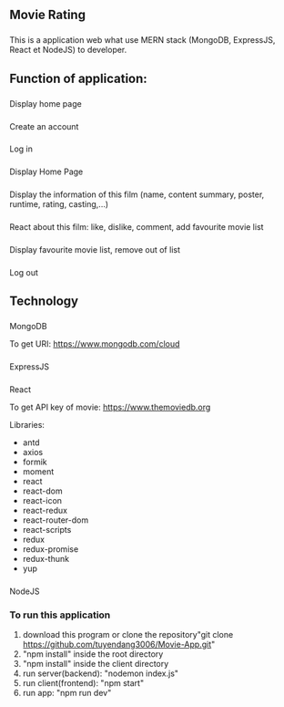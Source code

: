 ## Movie Rating

###
This is a application web what use MERN stack (MongoDB, ExpressJS, React et NodeJS) to developer.

## Function of application:

###
Display home page

###
Create an account

###
Log in

###
Display Home Page

###
Display the information of this film (name, content summary, poster, runtime, rating, casting,...)

###
React about this film: like, dislike, comment, add favourite movie list

###
Display favourite movie list, remove out of list

###
Log out


## Technology

###
MongoDB

To get URI: https://www.mongodb.com/cloud

###
ExpressJS

###
React

To get API key of movie: https://www.themoviedb.org 

Libraries:
- antd
- axios
- formik
- moment
- react
- react-dom
- react-icon
- react-redux
- react-router-dom
- react-scripts
- redux
- redux-promise
- redux-thunk
- yup

###
NodeJS


### To run this application

1. download this program or clone the repository"git clone https://github.com/tuyendang3006/Movie-App.git"
2. "npm install" inside the root directory
3. "npm install" inside the client directory 
4. run server(backend): "nodemon index.js"
5. run client(frontend): "npm start"
6. run app: "npm run dev"



